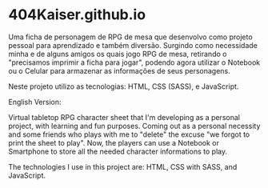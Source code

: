 # 404Kaiser.github.io

Uma ficha de personagem de RPG de mesa que desenvolvo como projeto pessoal para aprendizado e também diversão. 
Surgindo como necessidade minha e de alguns amigos os quais jogo RPG de mesa, retirando o "precisamos imprimir a ficha para jogar", podendo agora utilizar o Notebook ou o Celular para armazenar as informações de seus personagens.

Neste projeto utilizo as tecnologias: HTML, CSS (SASS), e JavaScript.


English Version:

Virtual tabletop RPG character sheet that I'm developing as a personal project, with learning and fun purposes.
Coming out as a personal necessity and some friends who plays with me to "delete" the excuse "we forgot to print the sheet to play". Now, the players can use a Notebook or Smartphone to store all the needed character informations to play.

The technologies I use in this project are: HTML, CSS with SASS, and JavaScript.
